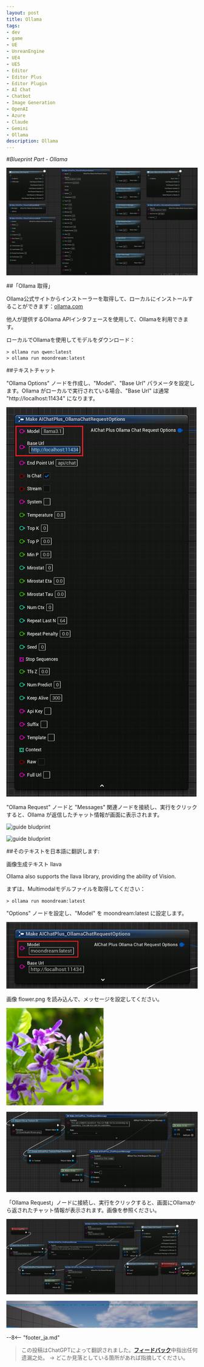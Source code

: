 ```yaml
---
layout: post
title: Ollama
tags:
- dev
- game
- UE
- UnreanEngine
- UE4
- UE5
- Editor
- Editor Plus
- Editor Plugin
- AI Chat
- Chatbot
- Image Generation
- OpenAI
- Azure
- Claude
- Gemini
- Ollama
description: Ollama
---
```


<meta property="og:title" content="UE 插件 AIChatPlus 使用说明 - 蓝图篇 - Ollama" />

#*Blueprint Part - Ollama*

![blueprint](assets/img/2024-ue-aichatplus/usage/blueprint/ollama_all.png)

##「Ollama 取得」

Ollama公式サイトからインストーラーを取得して、ローカルにインストールすることができます：[ollama.com](https://ollama.com/)

他人が提供するOllama APIインタフェースを使用して、Ollamaを利用できます。

ローカルでOllamaを使用してモデルをダウンロード：

```shell
> ollama run qwen:latest
> ollama run moondream:latest
```

##テキストチャット

"Ollama Options" ノードを作成し、"Model"、"Base Url" パラメータを設定します。Ollama がローカルで実行されている場合、"Base Url" は通常 "http://localhost:11434" になります。

![guide bludprint](assets/img/2024-ue-aichatplus/usage/blueprint/ollama_chat_1.png)

"Ollama Request" ノードと "Messages" 関連ノードを接続し、実行をクリックすると、Ollama が返信したチャット情報が画面に表示されます。

![guide bludprint](assets/img/2024-ue-aichatplus/guide_ollama_blueprint_chat_1.png)

![guide bludprint](assets/img/2024-ue-aichatplus/guide_ollama_blueprint_chat_2.png)

##そのテキストを日本語に翻訳します: 

画像生成テキスト llava

Ollama also supports the llava library, providing the ability of Vision.

まずは、Multimodalモデルファイルを取得してください：

```shell
> ollama run moondream:latest
```

"Options" ノードを設定し、"Model" を moondream:latest に設定します。

![guide bludprint](assets/img/2024-ue-aichatplus/usage/blueprint/ollama_vision_1.png)

画像 flower.png を読み込んで、メッセージを設定してください。

![flower.png](assets/img/2024-ue-aichatplus/usage/blueprint/ollama_vision_2.png)

![guide bludprint](assets/img/2024-ue-aichatplus/usage/blueprint/ollama_vision_3.png)

「Ollama Request」ノードに接続し、実行をクリックすると、画面にOllamaから返されたチャット情報が表示されます。画像を参照ください。

![](assets/img/2024-ue-aichatplus/usage/blueprint/ollama_vision_4.png)

![](assets/img/2024-ue-aichatplus/usage/blueprint/ollama_vision_5.png)

--8<-- "footer_ja.md"


> この投稿はChatGPTによって翻訳されました。[**フィードバック**](https://github.com/disenone/wiki_blog/issues/new)中指出任何遗漏之处。 -> どこか見落としている箇所があれば指摘してください。 
